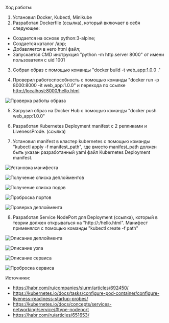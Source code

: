 
Ход работы:

1) Установил Docker, Kubectl, Minikube
2) Разработал Dockerfile (ссылка), который включает в себя следующее:

- Создается на основе python:3-alpine;
- Создается каталог /app;
- Добавляется в него html файл;
- Запускается CMD инструкция "python -m http.server 8000" от имени пользователя с uid 1001

3) Собрал образ c помощью команды "docker build -t web_app:1.0.0 ."

4) Проверил работоспособность с помощью команды "docker run -p 8000:8000 -it web_app:1.0.0" и перехода по ссылке <http://localhost:8000/hello.html>

![Проверка работы образа](/images/test_docker.jpg)

5) Загрузил образ на Docker Hub с помощью команды "docker push web_app:1.0.0"

6) Разработал Kubernetes Deployment manifest с 2 репликами и LivenessProde. (ссылка)

7) Установил manifest в кластер kubernetes с помощью команды "kubectl apply -f manifest_path", где вместо manifest_path должен быть указан разработанный yaml файл Kubernetes Deployment manifest.

![Установка манифеста](/images/apply.jpg)

![Получение списка деплойментов](/images/get_depl.jpg)

![Получение списка подов](/images/get_pods.jpg)

![Проброска портов](/images/port_forward.jpg)

![Проверка деплоймента](/images/test_dep.jpg)

8) Разработал Service NodePort для Deployment (ссылка), который в теории должен открываться на "http://<Node Ip>:<Node port>/hello.html". Манифест применялся с помощью команды "kubectl create -f path"

![Описание деплоймента](/images/describe_dep.jpg)

![Описание узла](/images/describe_node.jpg)

![Описание сервиса](/images/describe_service.jpg)

![Проброска сервиса](/images/test_service.jpg)

Источники:

- <https://habr.com/ru/companies/slurm/articles/692450/>
- <https://kubernetes.io/docs/tasks/configure-pod-container/configure-liveness-readiness-startup-probes/>
- <https://kubernetes.io/docs/concepts/services-networking/service/#type-nodeport>
- <https://habr.com/ru/articles/651653/>
